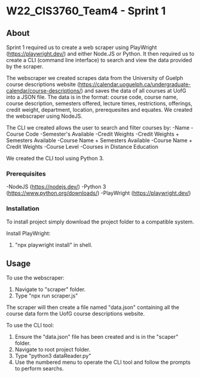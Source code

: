 # W22_CIS3760_Team4 - Sprint 1

<!-- ABOUT SECTION -->
## About 

Sprint 1 required us to create a web scraper using PlayWright (https://playwright.dev/) and either Node.JS or Python. 
It then required us to create a CLI (command line interface) to search and view the data provided by the scraper.

The webscraper we created scrapes data from the University of Guelph course descriptions website (https://calendar.uoguelph.ca/undergraduate-calendar/course-descriptions/)
and saves the data of all courses at UofG into a JSON file. The data is in the format: course code, course name, course description, semesters offered, lecture times, 
restrictions, offerings, credit weight, department, location, prerequesites and equates. We created the webscraper using NodeJS.

The CLI we created allows the user to search and filter courses by:
-Name
-Course Code
-Semester's Available
-Credit Weights
-Credit Weights + Semesters Available
-Course Name + Semesters Available
-Course Name + Credit Weights
-Course Level
-Courses in Distance Education

We created the CLI tool using Python 3.



### Prerequisites

-NodeJS (https://nodejs.dev/)
-Python 3 (https://www.python.org/downloads/)
-PlayWright (https://playwright.dev/)

### Installation

To install project simply download the project folder to a compatible system.

Install PlayWright:
1. "npx playwright install" in shell.


## Usage

To use the webscraper:

1. Navigate to "scraper" folder.
2. Type "npx run scraper.js"

The scraper will then create a file named "data.json" containing all the 
course data form the UofG course descriptions website.

To use the CLI tool:

1. Ensure the "data.json" file has been created and is in the "scaper" folder.
2. Navigate to root project folder.
3. Type "python3 dataReader.py"
4. Use the numbered menu to operate the CLI tool and follow the prompts to perform searchs.









